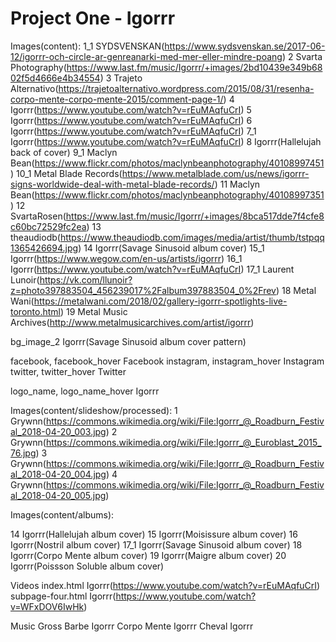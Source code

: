 # Project One - Igorrr

Images(content):
1_1	SYDSVENSKAN(https://www.sydsvenskan.se/2017-06-12/igorrr-och-circle-ar-genreanarki-med-mer-eller-mindre-poang)
2	Svarta Photography(https://www.last.fm/music/Igorrr/+images/2bd10439e349b6802f5d4666e4b34554)
3	Trajeto Alternativo(https://trajetoalternativo.wordpress.com/2015/08/31/resenha-corpo-mente-corpo-mente-2015/comment-page-1/)
4	Igorrr(https://www.youtube.com/watch?v=rEuMAqfuCrI)
5	Igorrr(https://www.youtube.com/watch?v=rEuMAqfuCrI)
6	Igorrr(https://www.youtube.com/watch?v=rEuMAqfuCrI)
7_1	Igorrr(https://www.youtube.com/watch?v=rEuMAqfuCrI)
8	Igorrr(Hallelujah back of cover)
9_1	Maclyn Bean(https://www.flickr.com/photos/maclynbeanphotography/40108997451)
10_1	Metal Blade Records(https://www.metalblade.com/us/news/igorrr-signs-worldwide-deal-with-metal-blade-records/)
11	Maclyn Bean(https://www.flickr.com/photos/maclynbeanphotography/40108997351)
12	SvartaRosen(https://www.last.fm/music/Igorrr/+images/8bca517dde7f4cfe8c60bc72529fc2ea)
13	theaudiodb(https://www.theaudiodb.com/images/media/artist/thumb/tstpqq1365426694.jpg)
14	Igorrr(Savage Sinusoid album cover)
15_1	Igorrr(https://www.wegow.com/en-us/artists/igorrr)
16_1	Igorrr(https://www.youtube.com/watch?v=rEuMAqfuCrI)
17_1	Laurent Lunoir(https://vk.com/llunoir?z=photo397883504_456239017%2Falbum397883504_0%2Frev)
18	Metal Wani(https://metalwani.com/2018/02/gallery-igorrr-spotlights-live-toronto.html)
19	Metal Music Archives(http://www.metalmusicarchives.com/artist/igorrr)

bg_image_2	Igorrr(Savage Sinusoid album cover pattern)

facebook, facebook_hover	Facebook
instagram, instagram_hover	Instagram
twitter, twitter_hover		Twitter

logo_name, logo_name_hover	Igorrr

Images(content/slideshow/processed):
1	Grywnn(https://commons.wikimedia.org/wiki/File:Igorrr_@_Roadburn_Festival_2018-04-20_003.jpg)
2	Grywnn(https://commons.wikimedia.org/wiki/File:Igorrr_@_Euroblast_2015_76.jpg)
3	Grywnn(https://commons.wikimedia.org/wiki/File:Igorrr_@_Roadburn_Festival_2018-04-20_004.jpg)
4	Grywnn(https://commons.wikimedia.org/wiki/File:Igorrr_@_Roadburn_Festival_2018-04-20_005.jpg)


Images(content/albums):

14	Igorrr(Hallelujah album cover)
15	Igorrr(Moisissure album cover)
16	Igorrr(Nostril album cover)
17_1	Igorrr(Savage Sinusoid album cover)
18	Igorrr(Corpo Mente album cover)
19	Igorrr(Maigre album cover)
20	Igorrr(Poissson Soluble album cover)

Videos
index.html		Igorrr(https://www.youtube.com/watch?v=rEuMAqfuCrI)
subpage-four.html	Igorrr(https://www.youtube.com/watch?v=WFxDOV6IwHk)

Music
Gross Barbe	Igorrr
Corpo Mente	Igorrr
Cheval		Igorrr








 